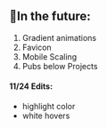 ## 🔮In the future: 
1) Gradient animations
2) Favicon
3) Mobile Scaling 
4) Pubs below Projects

#### 11/24 Edits:
- highlight color
- white hovers

